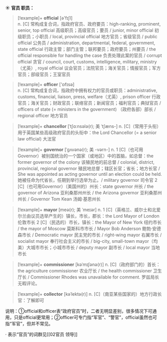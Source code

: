 ☀ <span class="category">**官员 职员：**</span>
>[!example]+ <span class="vocabulary">**official**</span> [ə'fɪʃl]  
> <span class="definition">n. [C] 常构成复合词，指政府官员、政府要员：</span>high-ranking, prominent, senior, top official 高级职员；高级官员；要员 / junior, minor official 初级职员；小职员 / local, provincial official 地方官员；省级官员 / public official 公务员 / administration, departmental, federal, government, state official 行政主管；部门主管；联邦要员；政府要员；州要员 / the official responsible for handling the case 负责处理此案的官员 / corrupt official 贪官 / council, court, customs, intelligence, military, ministry（尤英）, royal official 议会官员；法院官员；海关官员；情报官员；军方官员；部级官员；王室官员

>[!example]+ <span class="vocabulary">**officer**</span> ['ɒfɪsə]  
> <span class="definition">n. [C] 常构成复合词，指政府中拥有权力的官员或职员：</span>administrative, customs, financial, liaison, press, welfare（尤英）, prison officer 行政官员；海关官员；财政官员；联络官员；新闻官员；福利官员；典狱官员 / officers of state (= ministers in the government) （政府各部）部长 / regional officer 地方官员
           
>[!example]+ <span class="vocabulary">**chancellor**</span> [ˈtʃɑ:nsələ(r); 美 ˈtʃæns-]
> <span class="definition">n. [C]（常用于头衔）用于英国某些高级政府官员的头衔中：</span>the Lord Chancellor (= a senior law official) 大法官
           
>[!example]+ <span class="vocabulary">**governor**</span> [ˈgʌvənə(r); 美 -vərn-]
> <span class="definition">n. 1 [C]（也可用Governor）被别国统治的一个国家（或地区）中的首脑，如总督：</span>the former governor of the colony 该殖民地的前总督 / colonial, district, provincial, regional governor 殖民地总督；辖区长官；省长；地方长官 / She was appointed as acting governor until an election could be held. 她被任命为代省长，任期到举行选举为止。/ military governor 司令官 <span class="definition">2 [C]（也可用Governor）（美国州的）州长：</span>state governor 州长 / the governor of Arizona 亚利桑那州州长 / the Arizona governor 亚利桑那州州长 / Governor Tom Kean 汤姆·基恩州长
           
>[!example]+ <span class="vocabulary">**mayor**</span> [meə(r); 美 ˈmeɪər]
> <span class="definition">n. 1 [C]（英格兰、威尔士和北爱尔兰由议员选举产生的）镇长，市长，郡长：</span>the Lord Mayor of London 伦敦市长 <span class="definition">2 [C]（民选的）市长，镇长：</span>the Mayor of New York 纽约市长 / the mayor of Moscow 莫斯科市市长 / Mayor Bob Anderson 鲍勃·安德森市长 / Democratic mayor 民主党的市长 / right-wing mayor 右翼市长 / socialist mayor 奉行社会主义的市长 / big-city, small-town mayor（均美）大城市市长；小城市市长 / deputy mayor 副市长 / local mayor 当地市长
           
>[!example]+ <span class="vocabulary">**commissioner**</span> [kəˈmɪʃənə(r)]
> <span class="definition">n. [C]（政府部门的）首长：</span>the agriculture commissioner 农业厅长 / the health commissioner 卫生厅长 / Commissioner Rhodes was unavailable for comment. 罗兹局长无暇评论。
           
>[!example]+ <span class="vocabulary">**collector**</span> [kəˈlektə(r)]
> <span class="definition">n. [C]（南亚某些国家的）地方行政长官：</span>了解即可

说明：①official和officer表“政府官员”时，二者无明显差别，很多情况下可通用，只是official更常用；②officer可专门指“军官”、“警官”，official虽然也可指“军官”，但并不常见。

· 表示“官员”的词群见[[02官员 领导]]
